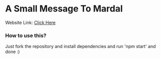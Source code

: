 # A Small Message To Mardal

Website Link: [Click Here](https://react-love-letter.vercel.app)

### How to use this?
Just fork the repository and install dependencies and run 'npm start' and done :)


